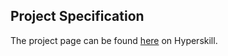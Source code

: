 ## Project Specification

The project page can be found [here](https://hyperskill.org/projects/181?track=15) on Hyperskill.